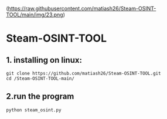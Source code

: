 (https://raw.githubusercontent.com/matiash26/Steam-OSINT-TOOL/main/img/23.png)
# Steam-OSINT-TOOL
## 1. installing on linux:
 ```
 git clone https://github.com/matiash26/Steam-OSINT-TOOL.git
 cd /Steam-OSINT-TOOL-main/
 ```
 
 
## 2.run the program
 ```
 python steam_osint.py
 ```

